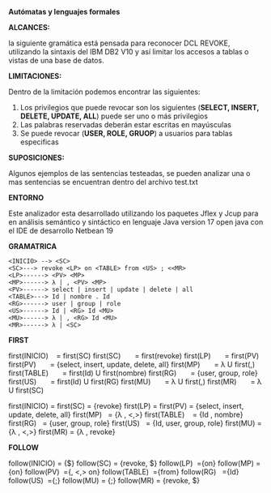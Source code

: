 **Autómatas y lenguajes formales**

**ALCANCES:**

la siguiente gramática está pensada para reconocer DCL REVOKE, utilizando la sintaxis del IBM DB2 V10 y así limitar los accesos a tablas o vistas de una base de datos.

**LIMITACIONES:**

Dentro de la limitación podemos encontrar las siguientes:

1. Los privilegios que puede revocar son los siguientes (**SELECT, INSERT, DELETE, UPDATE, ALL**) puede ser uno o más privilegios 
1. Las palabras reservadas deberán estar escritas en mayúsculas
1. Se puede revocar (**USER, ROLE, GRUOP**) a usuarios para tablas especificas

**SUPOSICIONES:**

Algunos ejemplos de las sentencias testeadas, se pueden analizar una o mas sentencias se encuentran dentro del archivo test.txt

**ENTORNO**

Este analizador esta desarrollado utilizando los paquetes Jflex y Jcup para en análisis semántico y sintáctico en lenguaje Java version 17 open java con el IDE de desarrollo Netbean 19

**GRAMATRICA**
````
<INICIO> --> <SC>
<SC>---> revoke <LP> on <TABLE> from <US> ; <<MR>
<LP>------> <PV> <MP>
<MP>------> λ | , <PV> <MP>
<PV>------> select | insert | update | delete | all 
<TABLE>---> Id | nombre . Id
<RG>------> user | group | role 
<US>------> Id | <RG> Id <MU>
<MU>------> λ | , <RG> Id <MU>
<MR>------> λ | <SC>
````
**FIRST**

first(INICIO)    = first(SC)
first(SC)       = first(revoke)
first(LP)       = first(PV)
first(PV)       = {select, insert, update, delete, all}
first(MP)       = λ U first(,)
first(TABLE)       = first(Id) U first(nombre)
first(RG)       = {user, group, role}
first(US)       = first(Id) U first(RG)
first(MU)       = λ U first(,)
first(MR)       = λ U first(SC)

first(INICIO) = first(SC) = {revoke}
first(LP) = first(PV) = {select, insert, update, delete, all}
first(MP)   = {λ , <,>}
first(TABLE)    = {Id , nombre}
first(RG)   = {user, group, role}
first(US)   = {Id, user, group, role}
first(MU) = {λ , <,>}
first(MR) = {λ , revoke}

**FOLLOW**

follow(INICIO) = {$}
follow(SC) = {revoke, $}
follow(LP)  ={on}
follow(MP) = {on}
follow(PV)  ={, <,> on}
follow(TABLE)  ={from}
follow(RG)   ={Id}
follow(US)  ={;}
follow(MU) = {;}
follow(MR) = {revoke, $}

